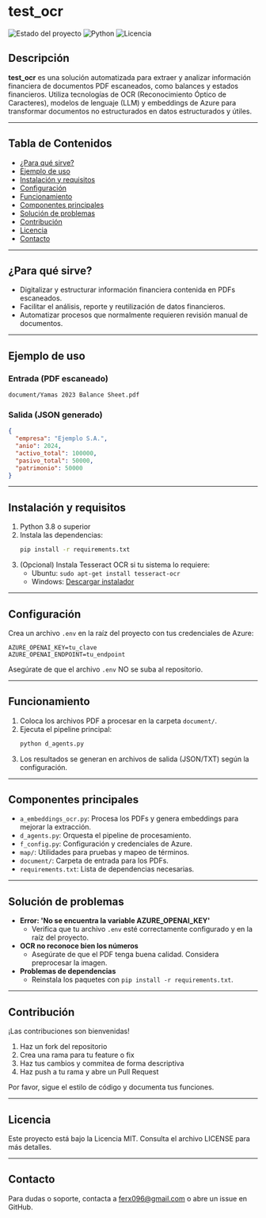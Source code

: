 # test_ocr

![Estado del proyecto](https://img.shields.io/badge/estado-en%20desarrollo-yellow)
![Python](https://img.shields.io/badge/python-3.8%2B-blue)
![Licencia](https://img.shields.io/badge/licencia-MIT-green)

## Descripción

**test_ocr** es una solución automatizada para extraer y analizar información financiera de documentos PDF escaneados, como balances y estados financieros. Utiliza tecnologías de OCR (Reconocimiento Óptico de Caracteres), modelos de lenguaje (LLM) y embeddings de Azure para transformar documentos no estructurados en datos estructurados y útiles.

---

## Tabla de Contenidos
- [¿Para qué sirve?](#para-qué-sirve)
- [Ejemplo de uso](#ejemplo-de-uso)
- [Instalación y requisitos](#instalación-y-requisitos)
- [Configuración](#configuración)
- [Funcionamiento](#funcionamiento)
- [Componentes principales](#componentes-principales)
- [Solución de problemas](#solución-de-problemas)
- [Contribución](#contribución)
- [Licencia](#licencia)
- [Contacto](#contacto)

---

## ¿Para qué sirve?

- Digitalizar y estructurar información financiera contenida en PDFs escaneados.
- Facilitar el análisis, reporte y reutilización de datos financieros.
- Automatizar procesos que normalmente requieren revisión manual de documentos.

---

## Ejemplo de uso

### Entrada (PDF escaneado)

    document/Yamas 2023 Balance Sheet.pdf

### Salida (JSON generado)

```json
{
  "empresa": "Ejemplo S.A.",
  "anio": 2024,
  "activo_total": 100000,
  "pasivo_total": 50000,
  "patrimonio": 50000
}
```

---

## Instalación y requisitos

1. Python 3.8 o superior
2. Instala las dependencias:
   ```bash
   pip install -r requirements.txt
   ```
3. (Opcional) Instala Tesseract OCR si tu sistema lo requiere:
   - Ubuntu: `sudo apt-get install tesseract-ocr`
   - Windows: [Descargar instalador](https://github.com/tesseract-ocr/tesseract)

---

## Configuración

Crea un archivo `.env` en la raíz del proyecto con tus credenciales de Azure:

```
AZURE_OPENAI_KEY=tu_clave
AZURE_OPENAI_ENDPOINT=tu_endpoint
```

Asegúrate de que el archivo `.env` NO se suba al repositorio.

---

## Funcionamiento

1. Coloca los archivos PDF a procesar en la carpeta `document/`.
2. Ejecuta el pipeline principal:
   ```bash
   python d_agents.py
   ```
3. Los resultados se generan en archivos de salida (JSON/TXT) según la configuración.

---

## Componentes principales

- `a_embeddings_ocr.py`: Procesa los PDFs y genera embeddings para mejorar la extracción.
- `d_agents.py`: Orquesta el pipeline de procesamiento.
- `f_config.py`: Configuración y credenciales de Azure.
- `map/`: Utilidades para pruebas y mapeo de términos.
- `document/`: Carpeta de entrada para los PDFs.
- `requirements.txt`: Lista de dependencias necesarias.

---

## Solución de problemas

- **Error: 'No se encuentra la variable AZURE_OPENAI_KEY'**
  - Verifica que tu archivo `.env` esté correctamente configurado y en la raíz del proyecto.
- **OCR no reconoce bien los números**
  - Asegúrate de que el PDF tenga buena calidad. Considera preprocesar la imagen.
- **Problemas de dependencias**
  - Reinstala los paquetes con `pip install -r requirements.txt`.

---

## Contribución

¡Las contribuciones son bienvenidas!

1. Haz un fork del repositorio
2. Crea una rama para tu feature o fix
3. Haz tus cambios y commitea de forma descriptiva
4. Haz push a tu rama y abre un Pull Request

Por favor, sigue el estilo de código y documenta tus funciones.

---

## Licencia

Este proyecto está bajo la Licencia MIT. Consulta el archivo LICENSE para más detalles.

---

## Contacto

Para dudas o soporte, contacta a ferx096@gmail.com o abre un issue en GitHub.
